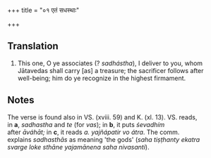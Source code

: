 +++
title = "०१ एतं सधस्थाः"

+++
## Translation
1. This one, O ye associates (? *sadhástha*), I deliver to you, whom  
Jātavedas shall carry \[as\] a treasure; the sacrificer follows after  
well-being; him do ye recognize in the highest firmament.

## Notes
The verse is found also in VS. (xviii. 59) and K. (xl. 13). VS. reads,  
in **a**, *sadhastha* and *te* (for *vas*); in **b**, it puts *śevadhím*  
after *āváhāt;* in **c**, it reads *a. yajñápatir vo átra*. The comm.  
explains *sadhasthās* as meaning 'the gods' (*saha tiṣṭhanty ekatra  
svarge loke sthāne yajamānena saha nivasanti*).
